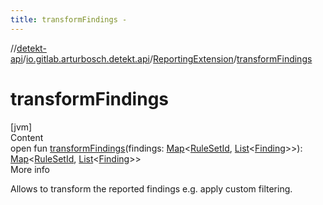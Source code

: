```yaml
---
title: transformFindings -
---
```

//[detekt-api](../../index.md)/[io.gitlab.arturbosch.detekt.api](../index.md)/[ReportingExtension](index.md)/[transformFindings](transform-findings.md)



# transformFindings  
[jvm]  
Content  
open fun [transformFindings](transform-findings.md)(findings: [Map](https://kotlinlang.org/api/latest/jvm/stdlib/kotlin.collections/-map/index.html)<[RuleSetId](../index.md#%5Bio.gitlab.arturbosch.detekt.api%2FRuleSetId%2F%2F%2FPointingToDeclaration%2F%5D%2FClasslikes%2F-931080397), [List](https://kotlinlang.org/api/latest/jvm/stdlib/kotlin.collections/-list/index.html)<[Finding](../-finding/index.md)>>): [Map](https://kotlinlang.org/api/latest/jvm/stdlib/kotlin.collections/-map/index.html)<[RuleSetId](../index.md#%5Bio.gitlab.arturbosch.detekt.api%2FRuleSetId%2F%2F%2FPointingToDeclaration%2F%5D%2FClasslikes%2F-931080397), [List](https://kotlinlang.org/api/latest/jvm/stdlib/kotlin.collections/-list/index.html)<[Finding](../-finding/index.md)>>  
More info  


Allows to transform the reported findings e.g. apply custom filtering.

  



